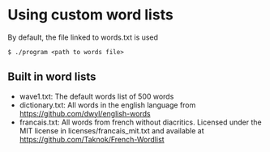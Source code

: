 # Using custom word lists
By default, the file linked to words.txt is used
```
$ ./program <path to words file>
```

## Built in word lists

- wave1.txt: The default words list of 500 words
- dictionary.txt: All words in the english language from
  https://github.com/dwyl/english-words
- francais.txt: All words from french without diacritics. Licensed under
  the MIT license in licenses/francais_mit.txt and available at
  https://github.com/Taknok/French-Wordlist

